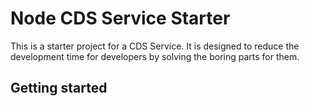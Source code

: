 # Node CDS Service Starter

This is a starter project for a CDS Service. It is designed to reduce the development time
for developers by solving the boring parts for them.

## Getting started
